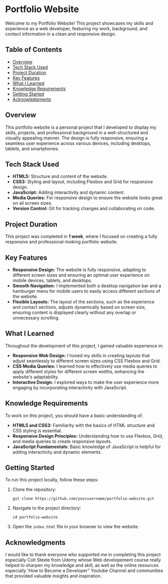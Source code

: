 <body>
    <h1>Portfolio Website</h1>
    <p>Welcome to my Portfolio Website! This project showcases my skills and experience as a web developer, featuring my work, background, and contact information in a clean and responsive design.</p>
    <h2>Table of Contents</h2>
    <ul>
        <li><a href="#overview">Overview</a></li>
        <li><a href="#tech-stack-used">Tech Stack Used</a></li>
        <li><a href="#project-duration">Project Duration</a></li>
        <li><a href="#key-features">Key Features</a></li>
        <li><a href="#what-i-learned">What I Learned</a></li>
        <li><a href="#knowledge-requirements">Knowledge Requirements</a></li>
        <li><a href="#getting-started">Getting Started</a></li>
        <li><a href="#acknowledgments">Acknowledgments</a></li>
    </ul>
    <h2 id="overview">Overview</h2>
    <p>This portfolio website is a personal project that I developed to display my skills, projects, and professional background in a well-structured and visually appealing manner. The design is fully responsive, ensuring a seamless user experience across various devices, including desktops, tablets, and smartphones.</p>
    <h2 id="tech-stack-used">Tech Stack Used</h2>
    <ul>
        <li><strong>HTML5:</strong> Structure and content of the website.</li>
        <li><strong>CSS3:</strong> Styling and layout, including Flexbox and Grid for responsive design.</li>
        <li><strong>JavaScript:</strong> Adding interactivity and dynamic content.</li>
        <li><strong>Media Queries:</strong> For responsive design to ensure the website looks great on all screen sizes.</li>
        <li><strong>Version Control:</strong> Git for tracking changes and collaborating on code.</li>
    </ul>
    <h2 id="project-duration">Project Duration</h2>
    <p>This project was completed in <strong>1 week</strong>, where I focused on creating a fully responsive and professional-looking portfolio website.</p>
    <h2 id="key-features">Key Features</h2>
    <ul>
        <li><strong>Responsive Design:</strong> The website is fully responsive, adapting to different screen sizes and ensuring an optimal user experience on mobile devices, tablets, and desktops.</li>
        <li><strong>Smooth Navigation:</strong> I implemented both a desktop navigation bar and a hamburger menu for mobile users to easily access different sections of the website.</li>
        <li><strong>Flexible Layouts:</strong> The layout of the sections, such as the experience and contact sections, adjusts dynamically based on screen size, ensuring content is displayed clearly without any overlap or unnecessary scrolling.</li>
    </ul>
    <h2 id="what-i-learned">What I Learned</h2>
    <p>Throughout the development of this project, I gained valuable experience in:</p>
    <ul>
        <li><strong>Responsive Web Design:</strong> I honed my skills in creating layouts that adjust seamlessly to different screen sizes using CSS Flexbox and Grid.</li>
        <li><strong>CSS Media Queries:</strong> I learned how to effectively use media queries to apply different styles for different screen widths, enhancing the website's adaptability.</li>
        <li><strong>Interactive Design:</strong> I explored ways to make the user experience more engaging by incorporating interactivity with JavaScript.</li>
    </ul>
    <h2 id="knowledge-requirements">Knowledge Requirements</h2>
    <p>To work on this project, you should have a basic understanding of:</p>
    <ul>
        <li><strong>HTML5 and CSS3:</strong> Familiarity with the basics of HTML structure and CSS styling is essential.</li>
        <li><strong>Responsive Design Principles:</strong> Understanding how to use Flexbox, Grid, and media queries to create responsive layouts.</li>
        <li><strong>JavaScript Fundamentals:</strong> Basic knowledge of JavaScript is helpful for adding interactivity and dynamic elements.</li>
    </ul>
    <h2 id="getting-started">Getting Started</h2>
    <p>To run this project locally, follow these steps:</p>
    <ol>
        <li>Clone the repository:
            <pre><code>git clone https://github.com/yourusername/portfolio-website.git</code></pre>
        </li>
        <li>Navigate to the project directory:
            <pre><code>cd portfolio-website</code></pre>
        </li>
        <li>Open the <code>index.html</code> file in your browser to view the website.</li>
    </ol>
    <h2 id="acknowledgments">Acknowledgments</h2>
    <p>I would like to thank everyone who supported me in completing this project especially Colt Steele from Udemy whose Web developement course really helped to sharpen my knowledge and skill, as well as the online resources especially 'How to Become a Developer" Youtube Channel and communities that provided valuable insights and inspiration.</p>
</body>
